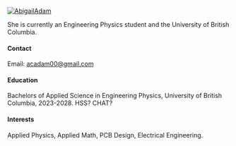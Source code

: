 

[![AbigailAdam](https://img.shields.io/badge/AbigailAdam-github-blue?logo=github)](https://github.com/AbigailAdam)

She is currently an Engineering Physics student and the University of British Columbia. 

#### Contact

Email: acadam00@gmail.com 

#### Education
Bachelors of Applied Science in Engineering Physics, University of British Columbia, 2023-2028. 
HSS? 
CHAT?

#### Interests
Applied Physics, Applied Math, PCB Design, Electrical Engineering. 
